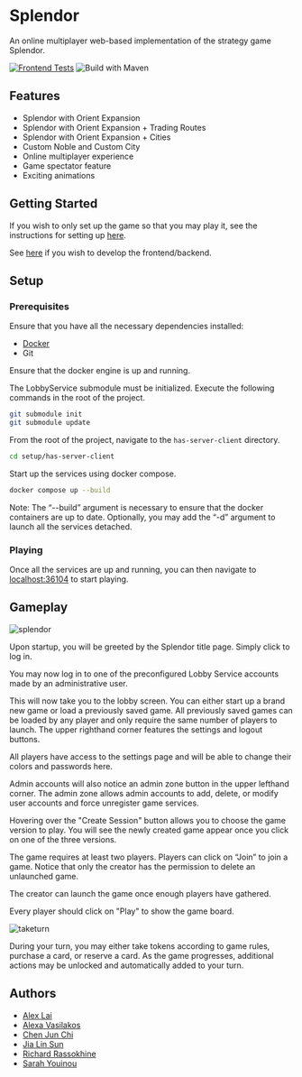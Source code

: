# Splendor
An online multiplayer web-based implementation of the strategy game Splendor.

[![Frontend Tests](https://github.com/hexanome-04/splendor/actions/workflows/playwright.yml/badge.svg?branch=master)](https://github.com/hexanome-04/splendor/actions/workflows/playwright.yml)
![Build with Maven](https://github.com/hexanome-04/splendor/actions/workflows/build-backend.yml/badge.svg?branch=master)

## Features
 * Splendor with Orient Expansion
 * Splendor with Orient Expansion + Trading Routes
 * Splendor with Orient Expansion + Cities
 * Custom Noble and Custom City
 * Online multiplayer experience
 * Game spectator feature
 * Exciting animations

## Getting Started

If you wish to only set up the game so that you may play it, see the instructions for setting up [here](#setup).

See [here](setup/readme.md) if you wish to develop the frontend/backend.

## Setup

### Prerequisites

Ensure that you have all the necessary dependencies installed:
  * [Docker](https://www.docker.com/)
  * Git

Ensure that the docker engine is up and running.

The LobbyService submodule must be initialized.
Execute the following commands in the root of the project.

```bash
git submodule init
git submodule update
```

From the root of the project, navigate to the `has-server-client` directory.
```bash
cd setup/has-server-client
```

Start up the services using docker compose.
```bash
docker compose up --build
```
Note: The “--build” argument is necessary to ensure that the docker containers are up to date.
Optionally, you may add the “-d” argument to launch all the services detached.

### Playing

Once all the services are up and running, you can then navigate to [localhost:36104](http://localhost:36104) to start playing.

## Gameplay

![splendor](https://user-images.githubusercontent.com/17598972/229967618-cb24d268-fe54-40e8-bd1d-9526f44069ca.gif)

Upon startup, you will be greeted by the Splendor title page. Simply click to log in.

You may now log in to one of the preconfigured Lobby Service accounts made by an administrative user.

This will now take you to the lobby screen. You can either start up a brand new game or load a previously saved game. All previously saved games can be loaded by any player and only require the same number of players to launch. The upper righthand corner features the settings and logout buttons.

All players have access to the settings page and will be able to change their colors and passwords here.

Admin accounts will also notice an admin zone button in the upper lefthand corner. The admin zone allows admin accounts to add, delete, or modify user accounts and force unregister game services.

Hovering over the "Create Session" button allows you to choose the game version to play. You will see the newly created game appear once you click on one of the three versions.

The game requires at least two players. Players can click on “Join” to join a game. Notice that only the creator has the permission to delete an unlaunched game.

The creator can launch the game once enough players have gathered.

Every player should click on "Play" to show the game board.

![taketurn](https://user-images.githubusercontent.com/17598972/229967691-fcfe0cb8-6931-40de-8de5-df8660833f57.gif)

During your turn, you may either take tokens according to game rules, purchase a card, or reserve a card. As the game progresses, additional actions may be unlocked and automatically added to your turn.

## Authors

 * [Alex Lai](https://github.com/sandpipes)
 * [Alexa Vasilakos](https://github.com/itsAlexa)
 * [Chen Jun Chi](https://github.com/MosinLover)
 * [Jia Lin Sun](https://github.com/Lobo808)
 * [Richard Rassokhine](https://github.com/richardrxn)
 * [Sarah Youinou](https://github.com/syouinou)

